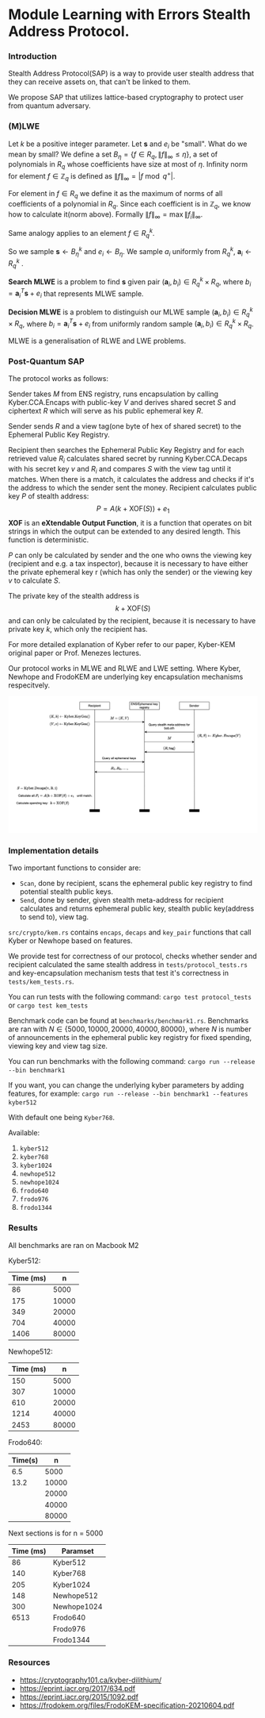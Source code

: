 # Module Learning with Errors Stealth Address Protocol.

### Introduction

Stealth Address Protocol(SAP) is a way to provide user stealth address that they can receive assets on, that can't be linked to them.

We propose SAP that utilizes lattice-based cryptography to protect user from quantum adversary. 

### (M)LWE 
Let $k$ be a positive integer parameter. Let $\textbf{s}$ and $e_i$  be "small". What do we mean by small? We define a set $B_\eta = \{f \in R_q, \lVert f \rVert _\infty \leq \eta \}$, a set of polynomials in $R_q$ whose coefficients have size at most of  $\eta$. Infinity norm for element $f \in \mathbb{Z}_q$  is defined as $\lVert f \rVert _\infty = \lvert f \bmod{q}^+ \rvert$.   

For element in $f \in R_q$ we define it as the maximum of norms of all coefficients of a polynomial in $R_q$. Since each coefficient is in $\mathbb{Z}_q$, we know how to calculate it(norm above). Formally $\lVert f \rVert _\infty = \max \lVert f_i \rVert _\infty$.   

Same analogy applies to an element $f \in R_q^k$. 

So we sample $\textbf{s} \gets B_\eta^k$ and $e_i \gets B_\eta$. We sample $a_i$ uniformly from $R_q^k$, $\textbf{a}_i \gets R_q^k$ . 

**Search MLWE** is a problem to find $\textbf{s}$ given pair $(\textbf{a}_i , b_i) \in R_q^k \times R_q$, where $b_i = \textbf{a}_i^T \textbf{s}+ e_i$ that represents MLWE sample. 

**Decision MLWE** is a problem to distinguish our MLWE sample $(\textbf{a}_i , b_i) \in R_q^k \times R_q$, where $b_i = \textbf{a}_i^T \textbf{s}+ e_i$ from uniformly random sample $(\textbf{a}_i , b_i) \in R_q^k \times R_q$.

MLWE is a generalisation of RLWE and LWE problems. 

### Post-Quantum SAP 
The protocol works as follows: 

Sender takes $M$ from ENS registry, runs encapsulation by calling Kyber.CCA.Encaps with public-key $V$ and derives shared secret $S$ and ciphertext $R$ which will serve as his public ephemeral key $R$. 

Sender sends $R$ and a view tag(one byte of hex of shared secret) to the Ephemeral Public Key Registry. 

Recipient then searches the Ephemeral Public Key Registry and for each retrieved value $R_i$ calculates shared secret by running Kyber.CCA.Decaps with his secret key $v$ and $R_i$ and compares $S$ with the view tag until it matches. When there is a match, it calculates the address and checks if it's the address to which the sender sent the money. Recipient calculates public key $P$ of stealth address: 
$$P = A(k+\text{XOF}(S)) + e_1$$
**XOF** is an **eXtendable Output Function**, it is a function that operates on bit strings in which the output can be extended to any desired length. This function is deterministic. 

$P$ can only be calculated by sender and the one who owns the viewing key (recipient and e.g. a tax inspector), because it is necessary to have either the private ephemeral key r (which has only the sender) or the viewing key $v$ to calculate $S$.

The private key of the stealth address is 
$$k + \text{XOF}(S)$$
and can only be calculated by the recipient, because it is necessary to have private key $k$, which only the recipient has. 

For more detailed explanation of Kyber refer to our paper, Kyber-KEM original paper or Prof. Menezes lectures. 

Our protocol works in MLWE and RLWE and LWE setting. Where Kyber, Newhope and FrodoKEM are underlying key encapsulation mechanisms respecitvely.

![Protocol Diagram](assets/protocol.png)

### Implementation details
Two important functions to consider are: 
- `Scan`, done by recipient, scans the ephemeral public key registry to find potential stealth public keys. 
- `Send`, done by sender, given stealth meta-address for recipient calculates and returns ephemeral public key, stealth public key(address to send to), view tag.

`src/crypto/kem.rs` contains `encaps`, `decaps` and `key_pair` functions that call Kyber or Newhope based on features. 

We provide test for correctness of our protocol, checks whether sender and recipient calculated the same stealth address in `tests/protocol_tests.rs` and key-encapsulation mechanism tests that test it's correctness in `tests/kem_tests.rs`. 

You can run tests with the following command:
`cargo test protocol_tests`
or 
`cargo test kem_tests`

Benchmark code can be found at `benchmarks/benchmark1.rs`.  Benchmarks are ran with $N \in \{5000, 10000, 20000, 40000, 80000\}$, where $N$ is number of announcements in the ephemeral public key registry for fixed spending, viewing key and view tag size.

You can run benchmarks with the following command: 
`cargo run --release --bin benchmark1`

If you want, you can change the underlying kyber parameters by adding features, for example: 
`cargo run --release --bin benchmark1 --features kyber512`

With default one being `Kyber768`.

Available: 
1) `kyber512`
2) `kyber768`
3) `kyber1024`
4) `newhope512`
5) `newhope1024` 
6) `frodo640` 
7) `frodo976` 
8) `frodo1344`

### Results 
All benchmarks are ran on Macbook M2

Kyber512:

| Time (ms) | n     |
| --------- | ----- |
| 86        | 5000  |
| 175       | 10000 |
| 349       | 20000 |
| 704       | 40000 |
| 1406      | 80000 |

Newhope512: 

| Time (ms) | n     |
| --------- | ----- |
| 150       | 5000  |
| 307       | 10000 |
| 610       | 20000 |
| 1214      | 40000 |
| 2453      | 80000 |

Frodo640: 

|Time(**s**)| n     |
| --------- | ----- |
| 6.5       | 5000  |
| 13.2      | 10000 |
|           | 20000 |
|           | 40000 |
|           | 80000 |

Next sections is for n = 5000 

| Time (ms) | Paramset  |
| --------- | --------- |
| 86        | Kyber512  |
| 140       | Kyber768  |
| 205       | Kyber1024 |
| 148       | Newhope512|
| 300       |Newhope1024|
| 6513      | Frodo640  | 
|           | Frodo976  | 
|           | Frodo1344 |

### Resources 
- https://cryptography101.ca/kyber-dilithium/
- https://eprint.iacr.org/2017/634.pdf
- https://eprint.iacr.org/2015/1092.pdf
- https://frodokem.org/files/FrodoKEM-specification-20210604.pdf